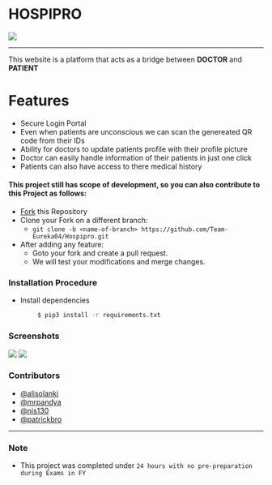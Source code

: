 # <b>HOSPIPRO</b> 
![](/media/img/screenshot.png)
<hr/>
This website is a platform that acts as a bridge between <b>DOCTOR</b> and <b>PATIENT</b>

# <b>Features</b>
* Secure Login Portal
* Even when patients are unconscious we can scan the genereated QR code from their IDs 
* Ability for doctors to update patients profile with their profile picture
* Doctor can easily handle information of their patients in just one click
* Patients can also have access to there medical history
#### This project still has scope of development, so you can also contribute to this Project as follows:
* [Fork](https://github.com/Team-Eureka04/Hospipro) this Repository
* Clone your Fork on a different branch:
	* `git clone -b <name-of-branch> https://github.com/Team-Eureka04/Hospipro.git`
* After adding any feature:
	* Goto your fork and create a pull request.
	* We will test your modifications and merge changes.
	

### Installation Procedure

* Install dependencies
```sh
        $ pip3 install -r requirements.txt
```
### Screenshots
![](/media/img/screenshot1.png)
![](/media/img/screenshot3.png)
### Contributors

- [@alisolanki](https://github.com/alisolanki)
- [@mrpandya](https://github.com/mrpandya)
- [@nis130](https://github.com/nis130)
- [@patrickbro](https://github.com/patrickbro13)
---
 ### Note

- This project was completed under `24 hours with no pre-preparation during Exams in FY`


